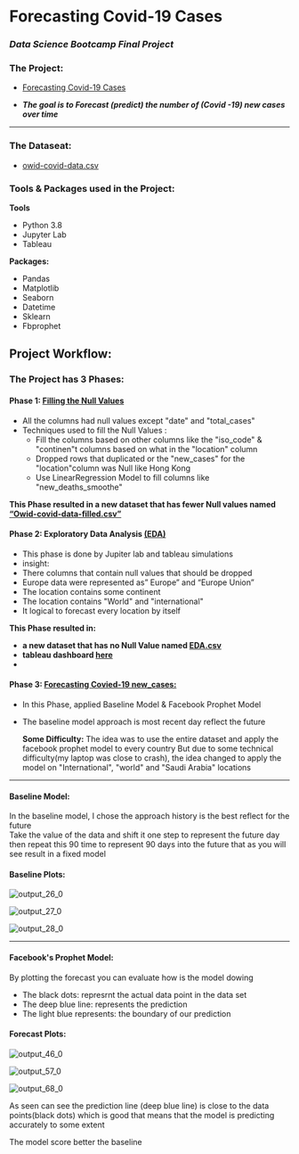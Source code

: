 # Forecasting Covid-19 Cases
### _Data Science Bootcamp Final Project_ 

### The Project:
 - [Forecasting Covid-19 Cases](https://github.com/mesha4545a/Final_Project_-DS-/blob/main/ML_Final/ML_Final.md)
 
 - **_The goal is to Forecast (predict) the number of (Covid -19) new cases over time_**
 ___

### The Dataseat:
- [owid-covid-data.csv](https://www.kaggle.com/tunguz/data-on-covid19-coronavirus?utm_medium=social&utm_campaign=kaggle-dataset-share&utm_source=twitter)

  
### Tools & Packages used in the Project:
**Tools** 

 - Python 3.8
 - Jupyter Lab
 - Tableau
 
**Packages:**

 - Pandas 
 - Matplotlib
 - Seaborn
 - Datetime
 - Sklearn
 - Fbprophet

## Project Workflow:
### The Project has 3 Phases:
#### Phase 1: [Filling the Null Values](https://github.com/mesha4545a/Final_Project_-DS-/blob/main/Null_Fill/Null_Fill.ipynb)  
- All the columns had null values except "date" and "total_cases" 
- Techniques used to fill the Null Values :
  - Fill the columns based on other columns like the "iso_code" & "continen"t columns  based on what in the "location" column
  - Dropped rows that duplicated or the "new_cases" for the "location"column was Null like Hong Kong
  - Use LinearRegression Model to fill columns like "new_deaths_smoothe"
  
**This Phase resulted in a new dataset that has fewer Null values named [“Owid-covid-data-filled.csv”](https://github.com/mesha4545a/Final_Project_-DS-/blob/main/data/Owid-covid-data-filled.csv)**


#### Phase 2: Exploratory Data Analysis [(EDA)](https://github.com/mesha4545a/Final_Project_-DS-/blob/main/EDA/EDA.md)
- This phase is done by Jupiter lab and tableau simulations
- insight:
 -  There columns that contain null values that should  be dropped 
 -  Europe data were represented as” Europe” and “Europe Union”
 - The location contains some continent
 - The location contains "World"  and "international" 
 -  It logical to forecast every location by itself 

  
**This Phase resulted in:**
- **a new dataset that has no Null Value named [EDA.csv](https://github.com/mesha4545a/Final_Project_-DS-/blob/main/data/EDA.csv)**
- **tableau dashboard [here](https://dub01.online.tableau.com/#/site/mesha4544/views/EDA/Dashboard1)**
- 

#### Phase 3: [Forecasting Covied-19 new_cases:](https://github.com/mesha4545a/Final_Project_-DS-/blob/main/ML_Final/ML_Final.md)
- In this Phase, applied  Baseline Model & Facebook Prophet Model
- The  baseline model approach is most recent day reflect the future 

  **Some Difficulty:**
The idea was to use the entire dataset and apply the facebook prophet model to every country 
But due to some technical difficulty(my laptop was close to crash), the idea changed to  apply the model on 
"International", "world" and "Saudi Arabia" locations
---

#### Baseline Model:
In the baseline model, I chose the approach history is the best reflect for the future  
Take the value of the data and shift it one step to represent the future day then repeat this 90 time to represent 90 days into the future 
that as you will see result in a fixed model
#### Baseline Plots:

![output_26_0](https://user-images.githubusercontent.com/48656800/109050036-04ce8400-76ea-11eb-8f8a-2ff35dd02330.png)


![output_27_0](https://user-images.githubusercontent.com/48656800/109050237-37787c80-76ea-11eb-8460-ec41afa8ed24.png)


![output_28_0](https://user-images.githubusercontent.com/48656800/109050304-4a8b4c80-76ea-11eb-9420-02925b74102d.png)


***

#### Facebook's Prophet Model:
By plotting the forecast you can evaluate how is the model dowing 
- The black dots: represrnt the actual data point in the data set 
- The deep blue line: represents the prediction 
- The light blue represents: the boundary of our prediction

#### Forecast Plots:


![output_46_0](https://user-images.githubusercontent.com/48656800/109053492-d05cc700-76ed-11eb-9bca-3df0035a781b.png)



![output_57_0](https://user-images.githubusercontent.com/48656800/109053543-dfdc1000-76ed-11eb-85e7-d7697d33d756.png)



![output_68_0](https://user-images.githubusercontent.com/48656800/109053622-f6826700-76ed-11eb-8047-095549df75fc.png)



As seen can see the prediction line (deep blue line) is  close to the data points(black dots) which is good that means that the model is predicting accurately to some extent 


The model  score better the baseline 



 
    




